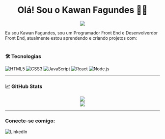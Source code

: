 <h1 align="center">Olá! Sou o Kawan Fagundes 🏄🏾</h1>

<p align="center">
  <img src="https://readme-typing-svg.herokuapp.com?font=Fira+Code&duration=2000&pause=1000&center=true&vCenter=true&width=435&lines=Desenvolvedor+Web;Apaixonado+por+tecnologia+e+códigos;Seja+bem-vindo+ao+meu+espaço+dev!">
</p>

Eu sou Kawan Fagundes, sou um Programador Front End e Desenvolverdor Front End, atualmente estou aprendendo e criando projetos com:
<br>
<br>
### 🛠️ Tecnologias

![HTML5](https://img.shields.io/badge/-HTML-E34F26?style=flat-square&logo=html5&logoColor=white)
![CSS3](https://img.shields.io/badge/-CSS-1572B6?style=flat-square&logo=css3)
![JavaScript](https://img.shields.io/badge/-JavaScript-black?style=flat-square&logo=javascript)
![React](https://img.shields.io/badge/-React-61DAFB?style=flat-square&logo=react&logoColor=black)
![Node.js](https://img.shields.io/badge/-Node.js-339933?style=flat-square&logo=node.js&logoColor=white)

---

### 📈 GitHub Stats

<p align="center">
  <img src="https://github-readme-stats.vercel.app/api?username=fagundes&show_icons=true&theme=tokyonight&hide_title=true" />
  <br />
  <img src="https://github-readme-streak-stats.herokuapp.com/?user=fagundes&theme=tokyonight" />
</p>

---

### Conecte-se comigo:

<p> 
<a href="https://www.linkedin.com/in/kawan-fagundes/#:~:text=www.linkedin.com/in/kawan%2Dfagundes"> 
<img align="left" alt="LinkedIn" src="https://img.shields.io/badge/LinkedIn-0077B5?style=for-the-badge&logo=linkedin&logoColor=whit"/>
</a>
</p>














